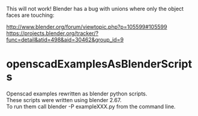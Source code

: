 This will not work! Blender has a bug with unions where only the object faces are touching:

http://www.blender.org/forum/viewtopic.php?p=105599#105599  
https://projects.blender.org/tracker/?func=detail&atid=498&aid=30462&group_id=9   


openscadExamplesAsBlenderScripts
================================

Openscad examples rewritten as blender python scripts.  
These scripts were written using blender 2.67.  
To run them call blender -P exampleXXX.py from the command line.  
